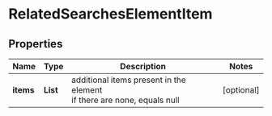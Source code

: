 # RelatedSearchesElementItem


## Properties

| Name | Type | Description | Notes |
|------------ | ------------- | ------------- | -------------|
**items** | **List<String>** | additional items present in the element<br>if there are none, equals null |[optional]|